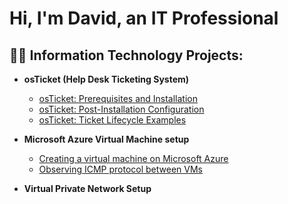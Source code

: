 <h1>Hi, I'm David, an IT Professional</a></h1>

<h2>👨‍💻 Information Technology Projects:</h2>

- <b>osTicket (Help Desk Ticketing System)</b>
  - [osTicket: Prerequisites and Installation](https://github.com/Chillsoda/osticket-prereqs)
  - [osTicket: Post-Installation Configuration](https://github.com/Chillsoda/post-install-config)
  - [osTicket: Ticket Lifecycle Examples](https://github.com/Chillsoda/ticket-lifecycle)
- <b>Microsoft Azure Virtual Machine setup </b>
  - [Creating a virtual machine on Microsoft Azure](https://github.com/Chillsoda/creating-a-virtual-machine)
  - [Observing ICMP protocol between VMs](https://github.com/joshmadakorcc/azure-network-protocols)

- <b> Virtual Private Network Setup</b> 
